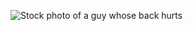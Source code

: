![Stock photo of a guy whose back hurts](https://thumbs.dreamstime.com/b/adult-man-back-pain-using-laptop-165538268.jpg "This is most definitely not me")
